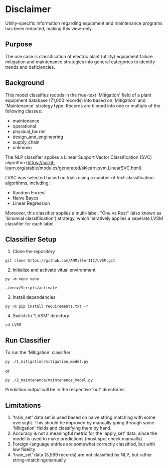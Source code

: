
# Disclaimer
Utility-specific information regarding equipment and maintenance programs has been redacted, making this view-only.

## Purpose
The use case is classification of electric plant (utility) equipment failure mitigation and maintenance strategies into general categories to identify trends and deficiencies.

## Background

This model classifies recods in the free-text 'Mitigation' field of a plant equipment database (71,000 records) into based on 'Mitigation' and 'Maintenance' strategy type. Records are binned into one or multiple of the following classes:

- maintenance	
- operational	
- physical_barrier	
- design_and_engineering	
- supply_chain
- unknown

The NLP classifier applies a Linear Support Vector Classification (SVC) algorithm (https://scikit-learn.org/stable/modules/generated/sklearn.svm.LinearSVC.html).

LVSC was selected based on trials using a number of text-classification algorithms, including:

- Random Forrest
- Naive Bayes
- Linear Regression

Moreover, this classifier applies a multi-label, "One vs Rest" (also known as 'binomial classifiication') strategy, which iteratively applies a seperate LVSM classifier for each label.

## Classifier Setup

1. Clone the repository

`git clone https://github.com/ANMillerIII/LVSM.git`

2. Initialize and activate vitual environment 

`py -m venv venv`

`./venv/Scripts/activate`

3. Install dependencies

`py -m pip install requirements.txt -r`

4. Switch to "LVSM" directory

`cd LVSM`

## Run Classifier

To run the 'Mitigation' classifier

`py ./1_mitigation/mitigation_model.py`

or

`py ./2_maintenance/maintenance_model.py`

Prediction output will be in the respective 'out' directories

## Limitations

1. 'train_set' data set is used based on naive string matching with some oversight. This should be improved by manually going through some 'Mitigation' fields and classifying them by hand.	
2. Accuracy is not a meaningful metric for the 'apply_set' data, since the model is used to make predictions (must spot check manually)
3. Foreign-language entries are somewhat correctly classified, but with low fidelity
4. 'train_set' data (3,569 records) are not classified by NLP, but rather string-matching/manually

